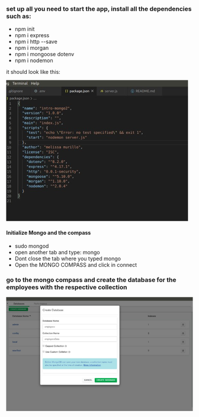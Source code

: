 ### set up all you need to start the app, install all the dependencies such as:

<ul>

<li>npm init</li>
<li>npm i express</li>
<li>npm i http --save</li>
<li>npm i morgan</li>
<li>npm i mongoose dotenv</li>
<li>npm i nodemon</li>

</ul>

<p>
it should look like this:

</p>

![preview2](./img/dependencies.jpg)

#### Initialize Mongo and the compass

<ul>

<li>sudo mongod</li>
<li>open another tab and type: mongo</li>
<li>Dont close the tab where you typed mongo</li>
<li>Open the MONGO COMPASS and click in connect </li>

</ul>

### go to the mongo compass and create the database for the employees with the respective collection

![preview2](./img/img2.jpg)
